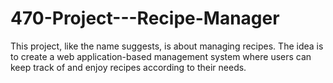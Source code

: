 # 470-Project---Recipe-Manager
This project, like the name suggests, is about managing recipes. The idea is to create a web application-based management system where users can keep track of and enjoy recipes according to their needs.
